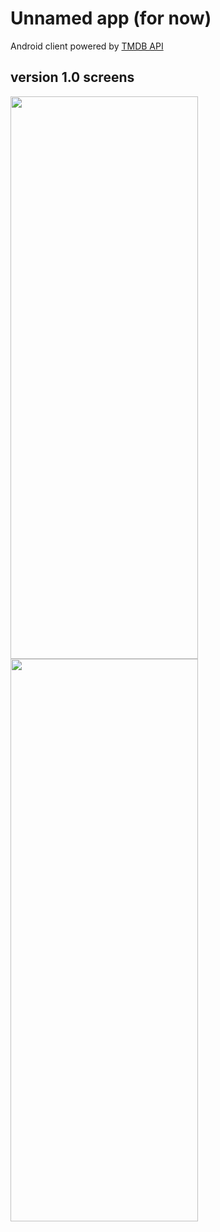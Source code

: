 # Unnamed app (for now)
Android client powered by [TMDB API ](https://www.themoviedb.org/)

## version 1.0 screens

<img src="https://github.com/ngonimapfumo/MovieDB/assets/14276738/75fa2eb5-6e0a-45f4-9b90-fdb51b257a7c" width= "300" height= "900">

<img src="https://github.com/ngonimapfumo/MovieDB/assets/14276738/fdc73472-174a-4ff6-a7f3-91acdd4b37b4" width="300" height="900">


